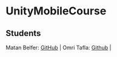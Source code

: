 # UnityMobileCourse

##  Students
Matan Belfer: [GitHub](https://github.com/MatanBelfer) | 
Omri Tafla:   [Github](https://github.com/ooooonnnnn) | 


